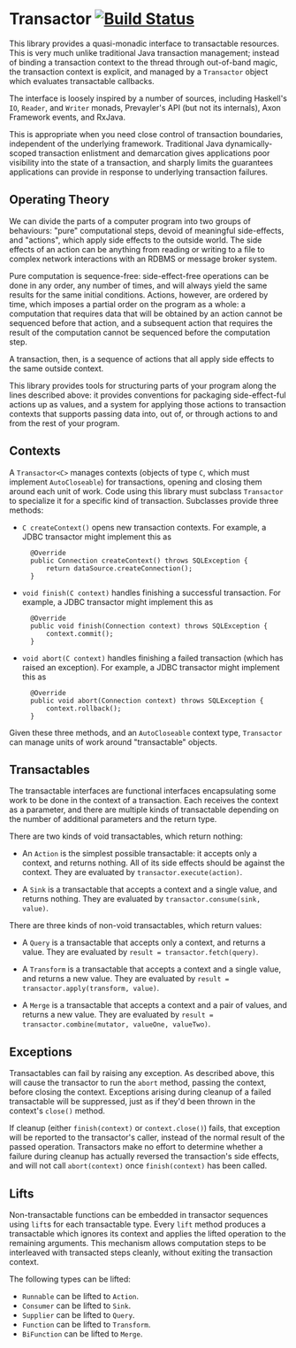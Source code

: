 # Transactor [![Build Status](https://circleci.com/gh/login-box/transactor.svg)](https://circleci.com/gh/login-box/transactor)

This library provides a quasi-monadic interface to transactable resources. This
is very much unlike traditional Java transaction management; instead of binding
a transaction context to the thread through out-of-band magic, the transaction
context is explicit, and managed by a `Transactor` object which evaluates
transactable callbacks.

The interface is loosely inspired by a number of sources, including Haskell's
`IO`, `Reader`, and `Writer` monads, Prevayler's API (but not its internals),
Axon Framework events, and RxJava.

This is appropriate when you need close control of transaction boundaries,
independent of the underlying framework. Traditional Java dynamically-scoped
transaction enlistment and demarcation gives applications poor visibility into
the state of a transaction, and sharply limits the guarantees applications can
provide in response to underlying transaction failures.

## Operating Theory

We can divide the parts of a computer program into two groups of behaviours:
"pure" computational steps, devoid of meaningful side-effects, and "actions",
which apply side effects to the outside world. The side effects of an action
can be anything from reading or writing to a file to complex network
interactions with an RDBMS or message broker system.

Pure computation is sequence-free: side-effect-free operations can be done in
any order, any number of times, and will always yield the same results for the
same initial conditions. Actions, however, are ordered by time, which imposes a
partial order on the program as a whole: a computation that requires data that
will be obtained by an action cannot be sequenced before that action, and a
subsequent action that requires the result of the computation cannot be
sequenced before the computation step.

A transaction, then, is a sequence of actions that all apply side effects to
the same outside context.

This library provides tools for structuring parts of your program along the
lines described above: it provides conventions for packaging side-effect-ful
actions up as values, and a system for applying those actions to transaction
contexts that supports passing data into, out of, or through actions to and
from the rest of your program.

## Contexts

A `Transactor<C>` manages contexts (objects of type `C`, which must implement
`AutoCloseable`) for transactions, opening and closing them around each unit of
work. Code using this library must subclass `Transactor` to specialize it for a
specific kind of transaction. Subclasses provide three methods:

* `C createContext()` opens new transaction contexts. For example, a JDBC
    transactor might implement this as

        @Override
        public Connection createContext() throws SQLException {
            return dataSource.createConnection();
        }

* `void finish(C context)` handles finishing a successful transaction. For
    example, a JDBC transactor might implement this as

        @Override
        public void finish(Connection context) throws SQLException {
            context.commit();
        }

* `void abort(C context)` handles finishing a failed transaction (which has 
    raised an exception). For example, a JDBC transactor might implement this
    as

        @Override
        public void abort(Connection context) throws SQLException {
            context.rollback();
        }

Given these three methods, and an `AutoCloseable` context type, `Transactor`
can manage units of work around "transactable" objects.

## Transactables

The transactable interfaces are functional interfaces encapsulating some work
to be done in the context of a transaction. Each receives the context as a
parameter, and there are multiple kinds of transactable depending on the number
of additional parameters and the return type.

There are two kinds of void transactables, which return nothing:

* An `Action` is the simplest possible transactable: it accepts only a context,
    and returns nothing. All of its side effects should be against the context.
    They are evaluated by `transactor.execute(action)`.

* A `Sink` is a transactable that accepts a context and a single value, and
    returns nothing. They are evaluated by `transactor.consume(sink, value)`.

There are three kinds of non-void transactables, which return values:

* A `Query` is a transactable that accepts only a context, and returns a value.
    They are evaluated by `result = transactor.fetch(query)`.

* A `Transform` is a transactable that accepts a context and a single value, and
    returns a new value. They are evaluated by
    `result = transactor.apply(transform, value)`.

* A `Merge` is a transactable that accepts a context and a pair of values, and
    returns a new value. They are evaluated by
    `result = transactor.combine(mutator, valueOne, valueTwo)`.

## Exceptions

Transactables can fail by raising any exception. As described above, this will
cause the transactor to run the `abort` method, passing the context, before
closing the context. Exceptions arising during cleanup of a failed transactable
will be suppressed, just as if they'd been thrown in the context's `close()`
method.

If cleanup (either `finish(context)` or `context.close()`) fails, that
exception will be reported to the transactor's caller, instead of the normal
result of the passed operation. Transactors make no effort to determine whether
a failure during cleanup has actually reversed the transaction's side effects,
and will not call `abort(context)` once `finish(context)` has been called.

## Lifts

Non-transactable functions can be embedded in transactor sequences using
`lift`s for each transactable type. Every `lift` method produces a transactable
which ignores its context and applies the lifted operation to the remaining
arguments. This mechanism allows computation steps to be interleaved with
transacted steps cleanly, without exiting the transaction context.

The following types can be lifted:

* `Runnable` can be lifted to `Action`.
* `Consumer` can be lifted to `Sink`.
* `Supplier` can be lifted to `Query`.
* `Function` can be lifted to `Transform`.
* `BiFunction` can be lifted to `Merge`.
